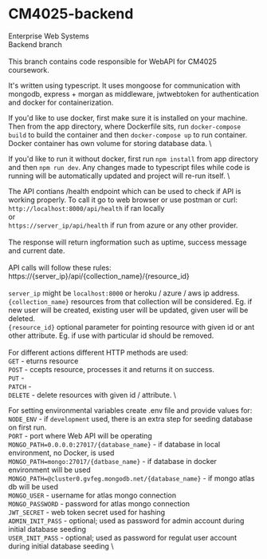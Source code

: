 # CM4025-backend
Enterprise Web Systems \
Backend branch \
\
This branch contains code responsible for WebAPI for CM4025 coursework.

It's written using typescript. It uses mongoose for communication with mongodb, express + morgan as middleware, jwtwebtoken for authentication and docker for containerization.

If you'd like to use docker, first make sure it is installed on your machine. Then from the app directory, where Dockerfile sits, run ```docker-compose build``` to build the container and then ```docker-compose up``` to run container. Docker container has own volume for storing database data. \

If you'd like to run it without docker, first run ```npm install``` from app directory and then ```npm run dev```. Any changes made to typescript files while code is running will be automatically updated and project will re-run itself. \

The API contians /health endpoint which can be used to check if API is working properly. To call it go to web browser or use postman or curl: \
```http://localhost:8000/api/health``` if ran locally \
or \
```https://server_ip/api/health``` if run from azure or any other provider. \
\
The response will return ingformation such as uptime, success message and current date. \
\
API calls will follow these rules: \
https://{server_ip}/api/{collection_name}/{resource_id} \
\
```server_ip``` might be ```localhost:8000``` or heroku / azure / aws ip address. \
```{collection_name}``` resources from that collection will be considered. Eg. if new user will be created, existing user will be updated, given user will be deleted. \
```{resource_id}``` optional parameter for pointing resource with given id or ant other attribute. Eg. if use with particular id should be removed. \
 \
For different actions different HTTP methods are used: \
```GET``` - eturns resource \
```POST``` - ccepts resource, processes it and returns it on success. \
```PUT``` - \
```PATCH``` - \
```DELETE``` - delete resources with given id / attribute. \

For setting environmental variables create .env file and provide values for: \
```NODE_ENV``` - if ```development``` used, there is an extra step for seeding database on first run. \
```PORT``` - port where Web API will be operating \
```MONGO_PATH=0.0.0.0:27017/{database_name}``` - if database in local environment, no Docker, is used \
```MONGO_PATH=mongo:27017/{datbase_name}``` - if database in docker environment will be used \
```MONGO_PATH=@cluster0.gvfeg.mongodb.net/{database_name}``` - if mongo atlas db will be used \
```MONGO_USER``` - username for atlas mongo connection \
```MONGO_PASSWORD``` - password for atlas mongo connection \
```JWT_SECRET``` - web token secret used for hashing \
```ADMIN_INIT_PASS``` - optional; used as password for admin account during initial database seeding \
```USER_INIT_PASS``` - optional; used as password for regulat user account during initial database seeding \
